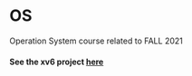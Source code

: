# OS
Operation System course related to FALL 2021



#### See the xv6 project [here](https://github.com/alinowrouzii/xv6-OS-project)
